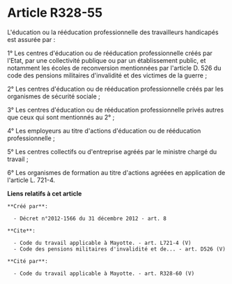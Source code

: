 # Article R328-55

L'éducation ou la rééducation professionnelle des travailleurs handicapés est assurée par : 

1° Les centres d'éducation ou de rééducation professionnelle créés par l'Etat, par une collectivité publique ou par un
établissement public, et notamment les écoles de reconversion mentionnées par l'article D. 526 du code des pensions
militaires d'invalidité et des victimes de la guerre ; 

2° Les centres d'éducation ou de rééducation professionnelle créés par les organismes de sécurité sociale ; 

3° Les centres d'éducation ou de rééducation professionnelle privés autres que ceux qui sont mentionnés au 2° ; 

4° Les employeurs au titre d'actions d'éducation ou de rééducation professionnelle ; 

5° Les centres collectifs ou d'entreprise agréés par le ministre chargé du travail ; 

6° Les organismes de formation au titre d'actions agréées en application de l'article L. 721-4.

**Liens relatifs à cet article**

	**Créé par**:

	  - Décret n°2012-1566 du 31 décembre 2012 - art. 8

	**Cite**:

	  - Code du travail applicable à Mayotte. - art. L721-4 (V)
	  - Code des pensions militaires d'invalidité et de... - art. D526 (V)

	**Cité par**:

	  - Code du travail applicable à Mayotte. - art. R328-60 (V)
